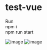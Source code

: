 # test-vue
Run  
npm i  
npm run start  

![image](https://user-images.githubusercontent.com/63109870/216001487-cb77b09e-8f3b-489d-b9d6-c48b78349fb3.png)
![image](https://user-images.githubusercontent.com/63109870/216001640-4704832e-756a-4fec-8ab4-8bad7ba24ccd.png)
